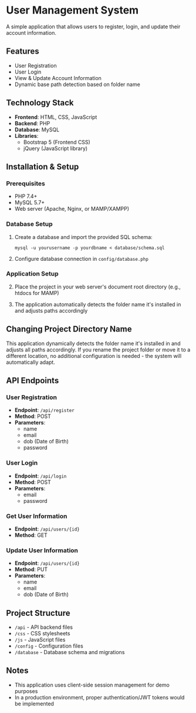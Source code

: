 # User Management System

A simple application that allows users to register, login, and update their account information.

## Features

- User Registration
- User Login
- View & Update Account Information
- Dynamic base path detection based on folder name

## Technology Stack

- **Frontend**: HTML, CSS, JavaScript
- **Backend**: PHP
- **Database**: MySQL
- **Libraries**:
  - Bootstrap 5 (Frontend CSS)
  - jQuery (JavaScript library)

## Installation & Setup

### Prerequisites

- PHP 7.4+
- MySQL 5.7+
- Web server (Apache, Nginx, or MAMP/XAMPP)

### Database Setup

1. Create a database and import the provided SQL schema:
   ```
   mysql -u yourusername -p yourdbname < database/schema.sql
   ```

2. Configure database connection in `config/database.php`

### Application Setup



2. Place the project in your web server's document root directory (e.g., htdocs for MAMP)

3. The application automatically detects the folder name it's installed in and adjusts paths accordingly

## Changing Project Directory Name

This application dynamically detects the folder name it's installed in and adjusts all paths accordingly. If you rename the project folder or move it to a different location, no additional configuration is needed - the system will automatically adapt.

## API Endpoints

### User Registration
- **Endpoint**: `/api/register`
- **Method**: POST
- **Parameters**:
  - name
  - email
  - dob (Date of Birth)
  - password

### User Login
- **Endpoint**: `/api/login`
- **Method**: POST
- **Parameters**:
  - email
  - password

### Get User Information
- **Endpoint**: `/api/users/{id}`
- **Method**: GET

### Update User Information
- **Endpoint**: `/api/users/{id}`
- **Method**: PUT
- **Parameters**:
  - name
  - email
  - dob (Date of Birth)

## Project Structure

- `/api` - API backend files
- `/css` - CSS stylesheets
- `/js` - JavaScript files
- `/config` - Configuration files
- `/database` - Database schema and migrations

## Notes

- This application uses client-side session management for demo purposes
- In a production environment, proper authentication/JWT tokens would be implemented 